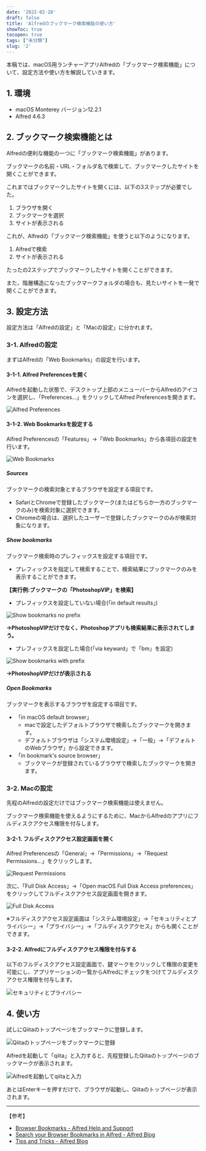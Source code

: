 ```yaml
---
date: '2022-02-28'
draft: false
title: 'Alfredのブックマーク検索機能の使い方'
showToc: true
tocopen: true
tags: ["未分類"]
slug: '2'
---
```


本稿では、macOS用ランチャーアプリAlfredの「ブックマーク検索機能」について、設定方法や使い方を解説していきます。

## 1. 環境
+ macOS Monterey バージョン12.2.1
+ Alfred 4.6.3

## 2. ブックマーク検索機能とは
Alfredの便利な機能の一つに「ブックマーク検索機能」があります。

ブックマークの名前・URL・フォルダ名で検索して、ブックマークしたサイトを開くことができます。

これまではブックマークしたサイトを開くには、以下の3ステップが必要でした。

1. ブラウザを開く
1. ブックマークを選択
1. サイトが表示される

これが、Alfredの「ブックマーク検索機能」を使うと以下のようになります。

1. Alfredで検索
1. サイトが表示される

たったの2ステップでブックマークしたサイトを開くことができます。

また、階層構造になったブックマークフォルダの場合も、見たいサイトを一発で開くことができます。

## 3. 設定方法

設定方法は「Alfredの設定」と「Macの設定」に分かれます。

### 3-1. Alfredの設定

まずはAlfredの「Web Bookmarks」の設定を行います。

#### 3-1-1. Alfred Preferencesを開く

Alfredを起動した状態で、デスクトップ上部のメニューバーからAlfredのアイコンを選択し、「Preferences...」をクリックしてAlfred Preferencesを開きます。

![Alfred Preferences](images/1.png)

#### 3-1-2. Web Bookmarksを設定する

Alfred Preferencesの「Features」→「Web Bookmarks」から各項目の設定を行います。

![Web Bookmarks](images/2.png)

##### Sources
ブックマークの検索対象とするブラウザを設定する項目です。

+ SafariとChromeで登録したブックマーク(またはどちらか一方のブックマークのみ)を検索対象に選択できます。
+ Chromeの場合は、選択したユーザーで登録したブックマークのみが検索対象になります。

##### Show bookmarks
ブックマーク検索時のプレフィックスを設定する項目です。

+ プレフィックスを指定して検索することで、検索結果にブックマークのみを表示することができます。

 **【実行例:ブックマークの「PhotoshopVIP」を検索】**

+ プレフィックスを設定していない場合(「in default results」)

![Show bookmarks no prefix](images/3.png)

**→PhotoshopVIPだけでなく、Photoshopアプリも検索結果に表示されてしまう。**

+ プレフィックスを設定した場合(「via keyward」で「bm」を設定)

![Show bookmarks with prefix](images/4.png)

**→PhotoshopVIPだけが表示される**

##### Open Bookmarks

ブックマークを表示するブラウザを設定する項目です。

+ 「in macOS default browser」
    + macで設定したデフォルトブラウザで検索したブックマークを開きます。
    + デフォルトブラウザは「システム環境設定」→「一般」→「デフォルトのWebブラウザ」から設定できます。
+ 「in bookmark's source browser」
    + ブックマークが登録されているブラウザで検索したブックマークを開きます。

### 3-2. Macの設定

先程のAlfredの設定だけではブックマーク検索機能は使えません。

ブックマーク検索機能を使えるようにするために、MacからAlfredのアプリにフルディスクアクセス権限を付与します。

#### 3-2-1. フルディスクアクセス設定画面を開く
Alfred Preferencesの「General」→「Permissions」→「Request Permissions...」をクリックします。

![Request Permissions](images/5.jpg)

次に、「Full Disk Access」→「Open macOS Full Disk Access preferences」をクリックしてフルディスクアクセス設定画面を開きます。

![Full Disk Access](images/6.jpg)

※フルディスクアクセス設定画面は「システム環境設定」→「セキュリティとプライバシー」→「プライバシー」→「フルディスクアクセス」からも開くことができます。

#### 3-2-2. Alfredにフルディスクアクセス権限を付与する
以下のフルディスクアクセス設定画面で、鍵マークをクリックして権限の変更を可能にし、アプリケーションの一覧からAlfredにチェックをつけてフルディスクアクセス権限を付与します。

![セキュリティとプライバシー](images/7.jpg)

## 4. 使い方

試しにQiitaのトップページをブックマークに登録します。

![Qiitaのトップページをブックマークに登録](images/8.png)

Alfredを起動して「qiita」と入力すると、先程登録したQiitaのトップページのブックマークが表示されます。

![Alfredを起動してqiitaと入力](images/9.png)

あとはEnterキーを押すだけで、ブラウザが起動し、Qiitaのトップページが表示されます。

---

【参考】

+ [Browser Bookmarks - Alfred Help and Support](https://www.alfredapp.com/help/features/bookmarks/)
+ [Search your Browser Bookmarks in Alfred - Alfred Blog](https://www.alfredapp.com/blog/tips-and-tricks/search-browser-bookmarks-safari-chrome-in-alfred/)
+ [Tips and Tricks - Alfred Blog](https://www.alfredapp.com/blog/category/tips-and-tricks/)


